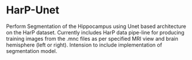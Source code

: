 # HarP-Unet
Perform Segmentation of the Hippocampus using Unet based architecture on the HarP dataset. 
Currently includes HarP data pipe-line for producing training images from the .mnc files as per specified MRI view and brain hemisphere (left or right).
Intension to include implementation of segmentation model.
